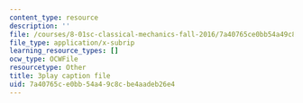 ```yaml
---
content_type: resource
description: ''
file: /courses/8-01sc-classical-mechanics-fall-2016/7a40765ce0bb54a49c8cbe4aadeb26e4_fLuyZ7ayDog.vtt
file_type: application/x-subrip
learning_resource_types: []
ocw_type: OCWFile
resourcetype: Other
title: 3play caption file
uid: 7a40765c-e0bb-54a4-9c8c-be4aadeb26e4
---
```

